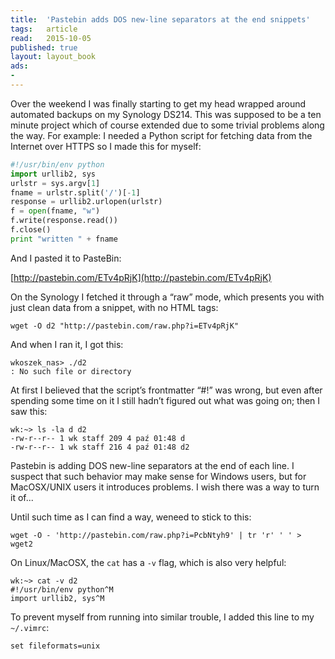 ```yaml
---
title:	'Pastebin adds DOS new-line separators at the end snippets'
tags:	article
read:	2015-10-05
published: true
layout:	layout_book
ads:
- 
---
```


Over the weekend I was finally starting to get my head wrapped around
automated backups on my Synology DS214. This was supposed to be a ten
minute project which of course extended due to some trivial problems
along the way. For example: I needed a Python script for fetching data
from the Internet over HTTPS so I made this for myself:

~~~python
#!/usr/bin/env python
import urllib2, sys
urlstr = sys.argv[1]
fname = urlstr.split('/')[-1]
response = urllib2.urlopen(urlstr)
f = open(fname, "w")
f.write(response.read())
f.close()
print "written " + fname
~~~

And I pasted it to PasteBin:

[http://pastebin.com/ETv4pRjK](http://pastebin.com/ETv4pRjK)

On the Synology I fetched it through a “raw” mode, which presents you
with just clean data from a snippet, with no HTML tags:

~~~shell
wget -O d2 "http://pastebin.com/raw.php?i=ETv4pRjK"
~~~

And when I ran it, I got this:

~~~shell
wkoszek_nas> ./d2
: No such file or directory
~~~

At first I believed that the script’s frontmatter “#!” was wrong, but
even after spending some time on it I still hadn’t figured out what was
going on; then I saw this:

~~~shell
wk:~> ls -la d d2
-rw-r--r-- 1 wk staff 209 4 paź 01:48 d
-rw-r--r-- 1 wk staff 216 4 paź 01:48 d2
~~~

Pastebin is adding DOS new-line separators at the end of each line. I
suspect that such behavior may make sense for Windows users, but for
MacOSX/UNIX users it introduces problems. I wish there was a way to turn
it of...

Until such time as I can find a way, weneed to stick to this:

~~~
wget -O - 'http://pastebin.com/raw.php?i=PcbNtyh9' | tr 'r' ' ' > wget2
~~~

On Linux/MacOSX, the `cat` has a `-v` flag, which is also very
helpful:

~~~shell
wk:~> cat -v d2
#!/usr/bin/env python^M
import urllib2, sys^M
~~~

To prevent myself from running into similar trouble, I added this line
to my `~/.vimrc`:

~~~vimrc
set fileformats=unix
~~~
